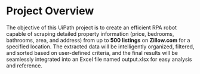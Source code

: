 # Project Overview

The objective of this UiPath project is to create an efficient RPA robot capable of scraping detailed property information (price, bedrooms, bathrooms, area, and address) from up to **500 listings** on **Zillow.com** for a specified location. 
The extracted data will be intelligently organized, filtered, and sorted based on user-defined criteria, and the final results will be seamlessly integrated into an Excel file named output.xlsx for easy analysis and reference.

